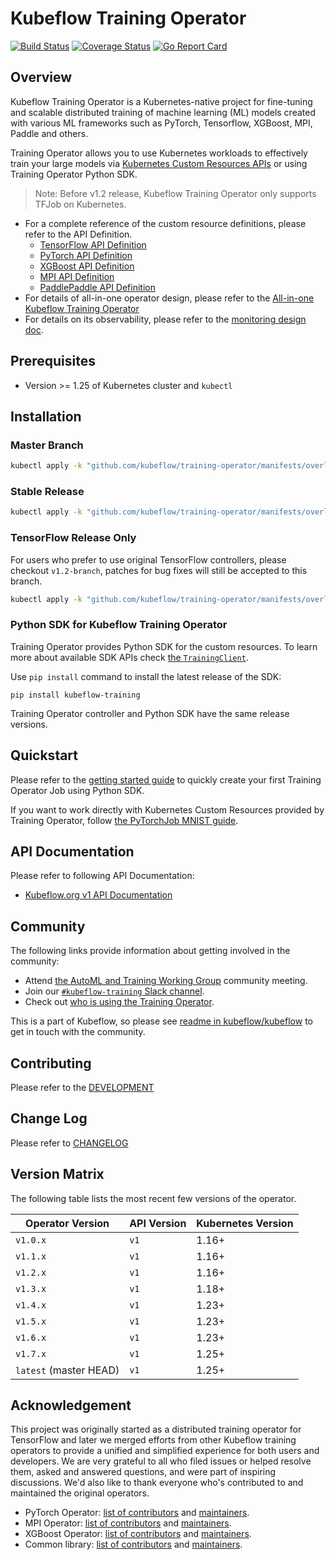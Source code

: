 # Kubeflow Training Operator

[![Build Status](https://github.com/kubeflow/training-operator/actions/workflows/test-go.yaml/badge.svg?branch=master)](https://github.com/kubeflow/training-operator/actions/workflows/test-go.yaml?branch=master)
[![Coverage Status](https://coveralls.io/repos/github/kubeflow/training-operator/badge.svg?branch=master)](https://coveralls.io/github/kubeflow/training-operator?branch=master)
[![Go Report Card](https://goreportcard.com/badge/github.com/kubeflow/training-operator)](https://goreportcard.com/report/github.com/kubeflow/training-operator)

## Overview

Kubeflow Training Operator is a Kubernetes-native project for fine-tuning and
scalable distributed training of machine learning (ML) models created with various ML frameworks
such as PyTorch, Tensorflow, XGBoost, MPI, Paddle and others.

Training Operator allows you to use Kubernetes workloads to effectively train your large models
via [Kubernetes Custom Resources APIs](https://kubernetes.io/docs/concepts/extend-kubernetes/api-extension/custom-resources/)
or using Training Operator Python SDK.

> Note: Before v1.2 release, Kubeflow Training Operator only supports TFJob on Kubernetes.

- For a complete reference of the custom resource definitions, please refer to the API Definition.
  - [TensorFlow API Definition](pkg/apis/kubeflow.org/v1/tensorflow_types.go)
  - [PyTorch API Definition](pkg/apis/kubeflow.org/v1/pytorch_types.go)
  - [XGBoost API Definition](pkg/apis/kubeflow.org/v1/xgboost_types.go)
  - [MPI API Definition](pkg/apis/kubeflow.org/v1/mpi_types.go)
  - [PaddlePaddle API Definition](pkg/apis/kubeflow.org/v1/paddlepaddle_types.go)
- For details of all-in-one operator design, please refer to the [All-in-one Kubeflow Training Operator](https://docs.google.com/document/d/1x1JPDQfDMIbnoQRftDH1IzGU0qvHGSU4W6Jl4rJLPhI/edit#heading=h.e33ufidnl8z6)
- For details on its observability, please refer to the [monitoring design doc](docs/monitoring/README.md).

## Prerequisites

- Version >= 1.25 of Kubernetes cluster and `kubectl`

## Installation

### Master Branch

```bash
kubectl apply -k "github.com/kubeflow/training-operator/manifests/overlays/standalone"
```

### Stable Release

```bash
kubectl apply -k "github.com/kubeflow/training-operator/manifests/overlays/standalone?ref=v1.7.0"
```

### TensorFlow Release Only

For users who prefer to use original TensorFlow controllers, please checkout `v1.2-branch`, patches for bug fixes will still be accepted to this branch.

```bash
kubectl apply -k "github.com/kubeflow/training-operator/manifests/overlays/standalone?ref=v1.2.0"
```

### Python SDK for Kubeflow Training Operator

Training Operator provides Python SDK for the custom resources. To learn more about available
SDK APIs check [the `TrainingClient`](sdk/python/kubeflow/training/api/training_client.py).

Use `pip install` command to install the latest release of the SDK:

```
pip install kubeflow-training
```

Training Operator controller and Python SDK have the same release versions.

## Quickstart

Please refer to the [getting started guide](https://www.kubeflow.org/docs/components/training/overview/#getting-started)
to quickly create your first Training Operator Job using Python SDK.

If you want to work directly with Kubernetes Custom Resources provided by Training Operator,
follow [the PyTorchJob MNIST guide](https://www.kubeflow.org/docs/components/training/pytorch/#creating-a-pytorch-training-job).

## API Documentation

Please refer to following API Documentation:

- [Kubeflow.org v1 API Documentation](docs/api/kubeflow.org_v1_generated.asciidoc)

## Community

The following links provide information about getting involved in the community:

- Attend [the AutoML and Training Working Group](https://docs.google.com/document/d/1MChKfzrKAeFRtYqypFbMXL6ZIc_OgijjkvbqmwRV-64/edit) community meeting.
- Join our [`#kubeflow-training` Slack channel](https://www.kubeflow.org/docs/about/community/#kubeflow-slack).
- Check out [who is using the Training Operator](./docs/adopters.md).

This is a part of Kubeflow, so please see [readme in kubeflow/kubeflow](https://github.com/kubeflow/kubeflow#get-involved) to get in touch with the community.

## Contributing

Please refer to the [DEVELOPMENT](docs/development/developer_guide.md)

## Change Log

Please refer to [CHANGELOG](CHANGELOG.md)

## Version Matrix

The following table lists the most recent few versions of the operator.

| Operator Version       | API Version | Kubernetes Version |
| ---------------------- | ----------- | ------------------ |
| `v1.0.x`               | `v1`        | 1.16+              |
| `v1.1.x`               | `v1`        | 1.16+              |
| `v1.2.x`               | `v1`        | 1.16+              |
| `v1.3.x`               | `v1`        | 1.18+              |
| `v1.4.x`               | `v1`        | 1.23+              |
| `v1.5.x`               | `v1`        | 1.23+              |
| `v1.6.x`               | `v1`        | 1.23+              |
| `v1.7.x`               | `v1`        | 1.25+              |
| `latest` (master HEAD) | `v1`        | 1.25+              |

## Acknowledgement

This project was originally started as a distributed training operator for TensorFlow and later we merged efforts from other Kubeflow training operators to provide a unified and simplified experience for both users and developers. We are very grateful to all who filed issues or helped resolve them, asked and answered questions, and were part of inspiring discussions. We'd also like to thank everyone who's contributed to and maintained the original operators.

- PyTorch Operator: [list of contributors](https://github.com/kubeflow/pytorch-operator/graphs/contributors) and [maintainers](https://github.com/kubeflow/pytorch-operator/blob/master/OWNERS).
- MPI Operator: [list of contributors](https://github.com/kubeflow/mpi-operator/graphs/contributors) and [maintainers](https://github.com/kubeflow/mpi-operator/blob/master/OWNERS).
- XGBoost Operator: [list of contributors](https://github.com/kubeflow/xgboost-operator/graphs/contributors) and [maintainers](https://github.com/kubeflow/xgboost-operator/blob/master/OWNERS).
- Common library: [list of contributors](https://github.com/kubeflow/common/graphs/contributors) and [maintainers](https://github.com/kubeflow/common/blob/master/OWNERS).
